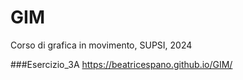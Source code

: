 # GIM
Corso di grafica in movimento, SUPSI, 2024


###Esercizio_3A
https://beatricespano.github.io/GIM/